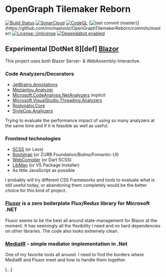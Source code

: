 # OpenGraph Tilemaker Reborn

[![Build Status](https://github.com/michaelvolz/OpenGraphTilemakerReborn/actions/workflows/dotnet.yml/badge.svg)](https://github.com/michaelvolz/OpenGraphTilemakerReborn/actions/workflows/dotnet.yml)
[![SonarCloud](https://github.com/michaelvolz/OpenGraphTilemakerReborn/actions/workflows/sonarcloud.yml/badge.svg)](https://github.com/michaelvolz/OpenGraphTilemakerReborn/actions/workflows/sonarcloud.yml)
[![CodeQL](https://github.com/michaelvolz/OpenGraphTilemakerReborn/actions/workflows/codeql.yml/badge.svg)](https://github.com/michaelvolz/OpenGraphTilemakerReborn/actions/workflows/codeql.yml)
[![last commit (master)]([https://github.com](https://img.shields.io)/last-commit/michaelvolz/OpenGraphTilemakerReborn/master)](https://github.com/michaelvolz/OpenGraphTilemakerReborn/commits/master)
[![License: Unlicense](https://img.shields.io/badge/license-Unlicense-blue.svg)](https://en.wikipedia.org/wiki/Unlicense)
[![Dependabot enabled](https://img.shields.io/badge/Dependabot-enabled-blue.svg)](https://docs.github.com/en/code-security/dependabot/working-with-dependabot)

## Experimental [DotNet 8][def] [Blazor](https://dotnet.microsoft.com/en-us/apps/aspnet/web-apps/blazor)

This project uses both Blazor Server- & WebAssembly-Interactive.

### Code Analyzers/Decorators

- [JetBrains.Annotations](https://www.jetbrains.com/help/resharper/Reference__Code_Annotation_Attributes.html)
- [Meziantou.Analyzer](https://github.com/meziantou/Meziantou.Analyzer)
- [Microsoft.CodeAnalysis.NetAnalyzers](https://github.com/dotnet/roslyn-analyzers) implicit
- [Microsoft.VisualStudio.Threading.Analyzers](https://github.com/Microsoft/vs-threading)
- [Roslynator.Core](https://github.com/dotnet/roslynator)
- [StyleCop.Analyzers](https://github.com/DotNetAnalyzers/StyleCopAnalyzers)

Trying to evaluate the performance impact of using so many analyzers at the same time and if it is feasible as well as useful.

### Frontend technologies

- [SCSS](https://sass-lang.com/documentation/syntax/) (or Less)
- [Bootstrap](https://getbootstrap.com/) (or ZURB Foundation/Bulma/Fomantic-UI)
- [WebCompiler](https://marketplace.visualstudio.com/items?itemName=MadsKristensen.WebCompiler) (or Dart SCSS)
- [LibMan](https://learn.microsoft.com/en-us/aspnet/core/client-side/libman/libman-vs?view=aspnetcore-8.0) (or VS Package Installer)
- As little JavaScript as possible

I probably will try different CSS Frameworks and tools to evaluate what is still useful today, or abandoning them completely would be the better choice for this kind of project.

### [Fluxor](https://github.com/mrpmorris/Fluxor) is a zero boilerplate Flux/Redux library for Microsoft .NET

Fluxor seems to be the best all around state-management for Blazor at the moment. It has seemingly all the flexibility I need and no hard dependencies on other libraries. The code also looks extremely clean.

### [MediatR](https://github.com/jbogard/MediatR) - simple mediator implementation in .Net

One of my favorite tools all around. I need to find the borders where MediatR and Fluxor meet and how to handle them together.

[...]
